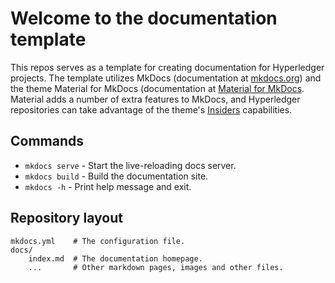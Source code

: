 # Welcome to the documentation template

This repos serves as a template for creating documentation for Hyperledger projects. The template utilizes MkDocs (documentation at [mkdocs.org](https://www.mkdocs.org)) and the theme Material for MkDocs (documentation at [Material for MkDocs](https://squidfunk.github.io/mkdocs-material/). Material adds a number of extra features to MkDocs, and Hyperledger repositories can take advantage of the theme's [Insiders](https://squidfunk.github.io/mkdocs-material/insiders/) capabilities.

## Commands

* `mkdocs serve` - Start the live-reloading docs server.
* `mkdocs build` - Build the documentation site.
* `mkdocs -h` - Print help message and exit.

## Repository layout

    mkdocs.yml    # The configuration file.
    docs/
        index.md  # The documentation homepage.
        ...       # Other markdown pages, images and other files.
